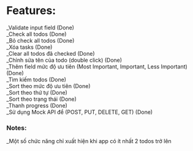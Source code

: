 # Features:

\_Validate input field (Done) \
\_Check all todos (Done) \
\_Bỏ check all todos (Done) \
\_Xóa tasks (Done) \
\_Clear all todos đã checked (Done) \
\_Chỉnh sửa tên của todo (double click) (Done) \
\_Thêm field mức độ ưu tiên (Most Important, Important, Less Important) (Done) \
\_Tìm kiếm todos (Done) \
\_Sort theo mức độ ưu tiên (Done) \
\_Sort theo thứ tự (Done) \
\_Sort theo trạng thái (Done) \
\_Thanh progress (Done) \
\_Sử dụng Mock API để (POST, PUT, DELETE, GET) (Done)

### Notes:

\_Một số chức năng chỉ xuất hiện khi app có ít nhất 2 todos trở lên
